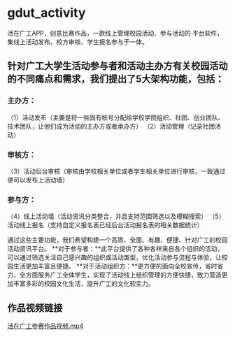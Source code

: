 # gdut_activity
活在广工APP，创意比赛作品，一款线上管理校园活动、参与活动的 平台软件，集线上活动发布、校方审核、学生报名参与于一体。

## 针对广工大学生活动参与者和活动主办方有关校园活动的不同痛点和需求，我们提出了5大架构功能，包括：
### 主办方：
（1）活动发布（主要是将一些固有帐号分配给学校学院组织、社团、创业团队、技术团队，让他们成为活动的主办方或者承办方）
（2）活动管理（记录社团活动）
### 审核方：
（3）活动后台审核（审核由学校相关单位或者学生相关单位进行审核，一致通过便可以发布上活动墙）
### 参与方：
（4）线上活动墙（活动资讯分类整合，并且支持范围筛选以及模糊搜索）
（5）活动线上报名（支持自定义报名表已经后台活动报名表的相关数据统计）

通过这些主要功能，我们希望构建一个高质、全面、有趣、便捷、针对广工的校园活动资讯平台。
**对于参与者：**此平台提供了各种各样来自各个组织的活动，可以通过筛选关注自己感兴趣的组织或活动类型，优化活动参与流程与体验，让校园生活更加丰富且便捷。
**对于活动组织方：**更方便的面向全校宣传，省时省力，全方面服务广工全体学生，实现了活动线上组织管理的方便快捷，致力营造更加丰富多彩的校园文化生活，提升广工的文化软实力。

## 作品视频链接
[活在广工参赛作品视频.mp4](http://otpesi023.bkt.clouddn.com/%E5%BA%8F%E5%88%97%2001_1.mp4)

